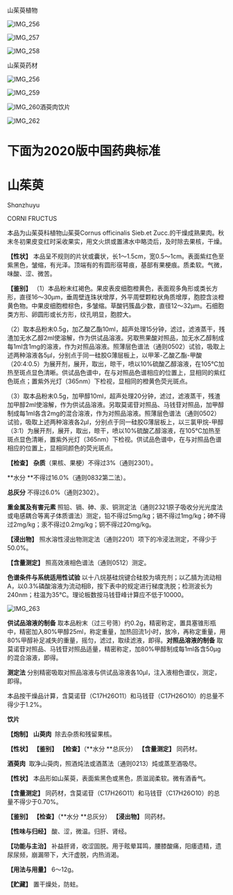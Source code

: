 山茱萸植物

![IMG_256](/medicine-image/shan-zhu-yu/1.png)

![IMG_257](/medicine-image/shan-zhu-yu/2.png)

![IMG_258](/medicine-image/shan-zhu-yu/3.png)

山茱萸药材

![IMG_256](/medicine-image/shan-zhu-yu/4.png)

![IMG_259](/medicine-image/shan-zhu-yu/5.png)

![IMG_260](/medicine-image/shan-zhu-yu/6.png)酒萸肉饮片

![IMG_262](/medicine-image/shan-zhu-yu/7.png)

# ****下面为2020版中国药典标准****

# ****山茱萸****

Shɑnzhuyu

CORNI FRUCTUS

本品为山茱萸科植物山茱萸Cornus officinalis Sieb.et Zucc.的干燥成熟果肉。秋末冬初果皮变红时采收果实，用文火烘或置沸水中略烫后，及时除去果核，干燥。

**【性状】** 本品呈不规则的片状或囊状，长1～1.5cm，宽0.5～1cm。表面紫红色至紫黑色，皱缩，有光泽。顶端有的有圆形宿萼痕，基部有果梗痕。质柔软。气微，味酸、涩、微苦。

**【鉴别】** （1）本品粉末红褐色。果皮表皮细胞橙黄色，表面观多角形或类长方形，直径16～30μm，垂周壁连珠状增厚，外平周壁颗粒状角质增厚，胞腔含淡橙黄色物。中果皮细胞橙棕色，多皱缩。草酸钙簇晶少数，直径12～32μm。石细胞类方形、卵圆形或长方形，纹孔明显，胞腔大。

（2）取本品粉末0.5g，加乙酸乙酯10ml，超声处理15分钟，滤过，滤液蒸干，残渣加无水乙醇2ml使溶解，作为供试品溶液。另取熊果酸对照品，加无水乙醇制成每1ml含1mg的溶液，作为对照品溶液。照薄层色谱法（通则0502）试验，吸取上述两种溶液各5μl，分别点于同一硅胶G薄层板上，以甲苯-乙酸乙酯-甲酸（20:4:0.5）为展开剂，展开，取出，晾干，喷以10\%硫酸乙醇溶液，在105℃加热至斑点显色清晰。供试品色谱中，在与对照品色谱相应的位置上，显相同的紫红色斑点；置紫外光灯（365nm）下检视，显相同的橙黄色荧光斑点。

（3）取本品粉末0.5g，加甲醇10ml，超声处理20分钟，滤过，滤液蒸干，残渣加甲醇2ml使溶解，作为供试品溶液。另取莫诺苷对照品、马钱苷对照品，加甲醇制成每1ml各含2mg的混合溶液，作为对照品溶液。照薄层色谱法（通则0502）试验，吸取上述两种溶液各2μl，分别点于同一硅胶G薄层板上，以三氯甲烷-甲醇（3:1）为展开剂，展开，取出，晾干，喷以10\%硫酸乙醇溶液，在105℃加热至斑点显色清晰，置紫外光灯（365nm）下检视。供试品色谱中，在与对照品色谱相应的位置上，显相同颜色的荧光斑点。

**【检查】** **杂质**（果核、果梗）不得过3\%（通则2301）。

**水分 **不得过16.0\%（通则0832第二法）。

**总灰分** 不得过6.0\%（通则2302）。

**重金属及有害元素** 照铅、镉、砷、汞、铜测定法（通则2321原子吸收分光光度法或电感耦合等离子体质谱法）测定，铅不得过5mg/kg；镉不得过1mg/kg；砷不得过2mg/kg；汞不得过0.2mg/kg；铜不得过20mg/kg。

**【浸出物】** 照水溶性浸出物测定法（通则2201）项下的冷浸法测定，不得少于50.0\%。

**【含量测定】** 照高效液相色谱法（通则0512）测定。

**色谱条件与系统适用性试验** 以十八烷基硅烷键合硅胶为填充剂；以乙腈为流动相A，以0.3\%磷酸溶液为流动相B，按下表中的规定进行梯度洗脱；检测波长为240nm；柱温为35℃。理论板数按马钱苷峰计算应不低于10000。

![IMG_263](/medicine-image/shan-zhu-yu/8.png)

**供试品溶液的制备** 取本品粉末（过三号筛）约0.2g，精密称定，置具塞锥形瓶中，精密加入80\%甲醇25ml，称定重量，加热回流1小时，放冷，再称定重量，用80\%甲醇补足减失的重量，摇匀，滤过，取续滤液，即得。**对照品溶液的制备** 取莫诺苷对照品、马钱苷对照品适量，精密称定，加80\%甲醇制成每1ml各含50μg的混合溶液，即得。

**测定法** 分别精密吸取对照品溶液与供试品溶液各10μl，注入液相色谱仪，测定，即得。

本品按干燥品计算，含莫诺苷（C17H26O11）和马钱苷（C17H26O10）的总量不得少于1.2\%。

**饮片**

**【炮制】** **山萸肉**  除去杂质和残留果核。

**【性状】** **【鉴别】** **【检查】**（**水分 **总灰分） **【含量测定】** 同药材。

**酒萸肉**  取净山萸肉，照酒炖法或酒蒸法（通则0213）炖或蒸至酒吸尽。

**【性状】** 本品形如山茱萸，表面紫黑色或黑色，质滋润柔软。微有酒香气。

**【含量测定】** 同药材，含莫诺苷（C17H26O11）和马钱苷（C17H26O10）的总量不得少于0.70\%。

**【鉴别】** **【检查】**（**水分 **总灰分） **【浸出物】** 同药材。

**【性味与归经】** 酸、涩，微温。归肝、肾经。

**【功能与主治】** 补益肝肾，收涩固脱。用于眩晕耳鸣，腰膝酸痛，阳痿遗精，遗尿尿频，崩漏带下，大汗虚脱，内热消渴。

**【用法与用量】** 6～12g。

**【贮藏】** 置干燥处，防蛀。